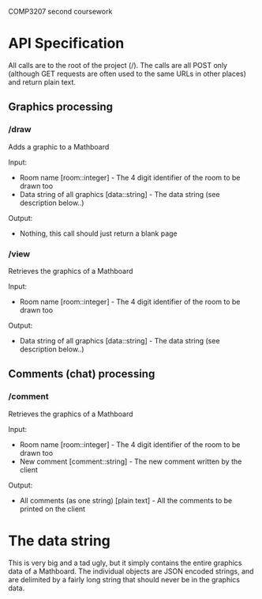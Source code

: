 COMP3207 second coursework

# API Specification
All calls are to the root of the project (/). The calls are all POST only (although GET requests are often used to the same URLs in other places) and return plain text.

## Graphics processing

### /draw
Adds a graphic to a Mathboard

Input:
 - Room name [room::integer] - The 4 digit identifier of the room to be drawn too
 - Data string of all graphics [data::string] - The data string (see description below..)

Output:
 - Nothing, this call should just return a blank page

### /view
Retrieves the graphics of a Mathboard

Input:
 - Room name [room::integer] - The 4 digit identifier of the room to be drawn too

Output:
 - Data string of all graphics [data::string] - The data string (see description below..)
 
## Comments (chat) processing
 
### /comment
Retrieves the graphics of a Mathboard

Input:
 - Room name [room::integer] - The 4 digit identifier of the room to be drawn too
 - New comment [comment::string] - The new comment written by the client

Output:
 - All comments (as one string) [plain text] - All the comments to be printed on the client

# The data string
This is very big and a tad ugly, but it simply contains the entire graphics data of a Mathboard. The individual objects are JSON encoded strings, and are delimited by a fairly long string that should never be in the graphics data.
